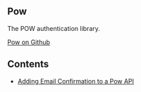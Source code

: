 ## Pow

The POW authentication library. 

[Pow on Github](https://github.com/danschultzer/pow)

## Contents

* [Adding Email Confirmation to a Pow API](./adding-email-confirmation-to-an-api.md)
